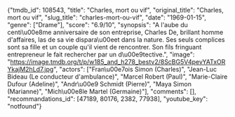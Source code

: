 {"tmdb_id": 108543, "title": "Charles, mort ou vif", "original_title": "Charles, mort ou vif", "slug_title": "charles-mort-ou-vif", "date": "1969-01-15", "genre": ["Drame"], "score": "6.9/10", "synopsis": "A l'aube du centi\u00e8me anniversaire de son entreprise, Charles De, brillant homme d'affaires, las de sa vie dispara\u00eet dans la nature. Ses seuls complices sont sa fille et un couple qu'il vient de rencontrer. Son fils fringuant entrepreneur le fait rechercher par un d\u00e9tective.", "image": "https://image.tmdb.org/t/p/w185_and_h278_bestv2/8ScBG5V4pevYATxORYkajM2hLd7.jpg", "actors": ["Fran\u00e7ois Simon (Charles)", "Jean-Luc Bideau (Le conducteur d'ambulance)", "Marcel Robert (Paul)", "Marie-Claire Dufour (Adeline)", "Andr\u00e9 Schmidt (Pierre)", "Maya Simon (Marianne)", "Mich\u00e8le Martel (Germaine)"], "comments": [], "recommandations_id": [47189, 80176, 2382, 77938], "youtube_key": "notfound"}